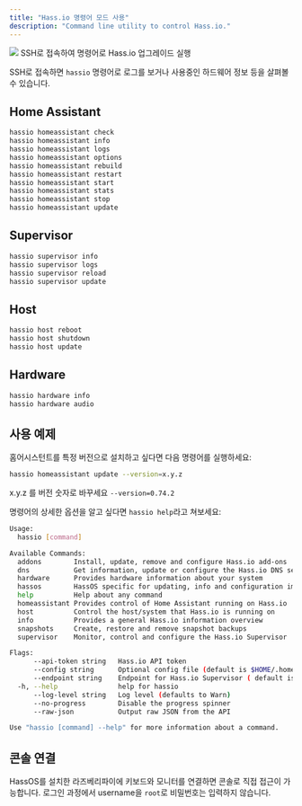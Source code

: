 ```yaml
---
title: "Hass.io 명령어 모드 사용"
description: "Command line utility to control Hass.io."
---
```


<p class='img'>
<img src='/images/hassio/screenshots/ssh-upgrade.png'>
SSH로 접속하여 명령어로 Hass.io 업그레이드 실행
</p>

SSH로 접속하면 `hassio` 명령어로 로그를 보거나 사용중인 하드웨어 정보 등을 살펴볼 수 있습니다.

## Home Assistant

```bash
hassio homeassistant check
hassio homeassistant info
hassio homeassistant logs
hassio homeassistant options
hassio homeassistant rebuild
hassio homeassistant restart
hassio homeassistant start
hassio homeassistant stats
hassio homeassistant stop
hassio homeassistant update
```

## Supervisor

```bash
hassio supervisor info
hassio supervisor logs
hassio supervisor reload
hassio supervisor update
```

## Host

```bash
hassio host reboot
hassio host shutdown
hassio host update
```

## Hardware

```bash
hassio hardware info
hassio hardware audio
```

## 사용 예제

홈어시스턴트를 특정 버전으로 설치하고 싶다면 다음 명령어를 실행하세요:
```bash
hassio homeassistant update --version=x.y.z
```
x.y.z 를 버전 숫자로 바꾸세요 `--version=0.74.2`

명령어의 상세한 옵션을 알고 싶다면 `hassio help`라고 쳐보세요:

```bash
Usage:
  hassio [command]

Available Commands:
  addons        Install, update, remove and configure Hass.io add-ons
  dns           Get information, update or configure the Hass.io DNS server
  hardware      Provides hardware information about your system
  hassos        HassOS specific for updating, info and configuration imports
  help          Help about any command
  homeassistant Provides control of Home Assistant running on Hass.io
  host          Control the host/system that Hass.io is running on
  info          Provides a general Hass.io information overview
  snapshots     Create, restore and remove snapshot backups
  supervisor    Monitor, control and configure the Hass.io Supervisor

Flags:
      --api-token string   Hass.io API token
      --config string      Optional config file (default is $HOME/.homeassistant.yaml)
      --endpoint string    Endpoint for Hass.io Supervisor ( default is 'hassio' )
  -h, --help               help for hassio
      --log-level string   Log level (defaults to Warn)
      --no-progress        Disable the progress spinner
      --raw-json           Output raw JSON from the API

Use "hassio [command] --help" for more information about a command.

```

## 콘솔 연결

HassOS를 설치한 라즈베리파이에 키보드와 모니터를 연결하면 콘솔로 직접 접근이 가능합니다. 로그인 과정에서 username을 `root`로 비밀번호는 입력하지 않습니다. 
